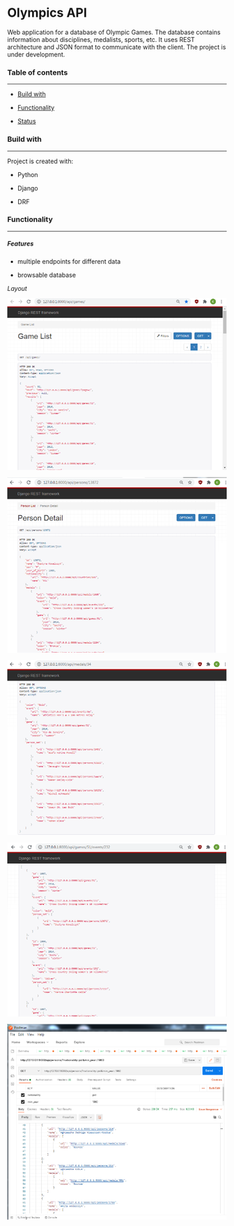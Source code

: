 # Olympics API

Web application for a database of Olympic Games. The database contains information about disciplines, medalists, sports, etc. It uses REST architecture and JSON format to communicate with the client. The project is under development.

### Table of contents

---

* [Build with](#build-with)

* [Functionality](#functionality)

* [Status](#status)

### Build with

---

Project is created with:

* Python

* Django

* DRF

### Functionality

---

##### _Features_

* multiple endpoints for different data

* browsable database

_Layout_

![List of Olympic Games](https://raw.githubusercontent.com/KrystianSciuba/Olympics/master/readme_files/1_list-of-games.PNG)

![Person details](https://raw.githubusercontent.com/KrystianSciuba/Olympics/master/readme_files/2_person-detail.PNG)

![Medal details](https://raw.githubusercontent.com/KrystianSciuba/Olympics/master/readme_files/3_medal-details.PNG)

![Competition results](https://raw.githubusercontent.com/KrystianSciuba/Olympics/master/readme_files/4_game-events-winners.PNG)

![Example of GET request in Postman (with parameters)](https://raw.githubusercontent.com/KrystianSciuba/Olympics/master/readme_files/5_postman.PNG)





